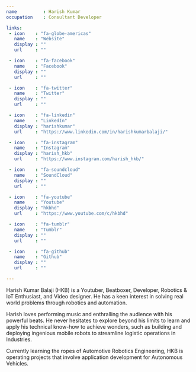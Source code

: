 ```yaml
---
name          : Harish Kumar
occupation    : Consultant Developer

links:
 - icon    : "fa-globe-americas"
   name    : "Website"
   display : ""
   url     : ""

 - icon    : "fa-facebook"
   name    : "Facebook"
   display : ""
   url     : ""

 - icon    : "fa-twitter"
   name    : "Twitter"
   display : ""
   url     : ""

 - icon    : "fa-linkedin"
   name    : "LinkedIn"
   display : "harishkumar"
   url     : "https://www.linkedin.com/in/harishkumarbalaji/"

 - icon    : "fa-instagram"
   name    : "Instagram"
   display : "harish_hkb"
   url     : "https://www.instagram.com/harish_hkb/"

 - icon    : "fa-soundcloud"
   name    : "SoundCloud"
   display : ""
   url     : ""

 - icon    : "fa-youtube"
   name    : "Youtube"
   display : "hkbhd"
   url     : "https://www.youtube.com/c/hkbhd"

 - icon    : "fa-tumblr"
   name    : "Tumblr"
   display : ""
   url     : ""

 - icon    : "fa-github"
   name    : "Github"
   display : ""
   url     : ""

---
```

Harish Kumar Balaji (HKB) is a Youtuber, Beatboxer, Developer, Robotics & IoT Enthusiast, and Video designer. He has a keen interest in solving real world problems through robotics and automation.

Harish loves performing music and enthralling the audience with his powerful beats. He never hesitates to explore beyond his limits to learn and apply his technical know-how to achieve wonders, such as building and deploying ingenious mobile robots to streamline logistic operations in Industries.

Currently learning the ropes of Automotive Robotics Engineering, HKB is operating projects that involve application development for Autonomous Vehicles.